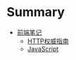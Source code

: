 # Summary

* [前端笔记](README.md)
  * [HTTP权威指南](httpquan-wei-zhi-nan.md)
  * [JavaScript](javascript.md)

